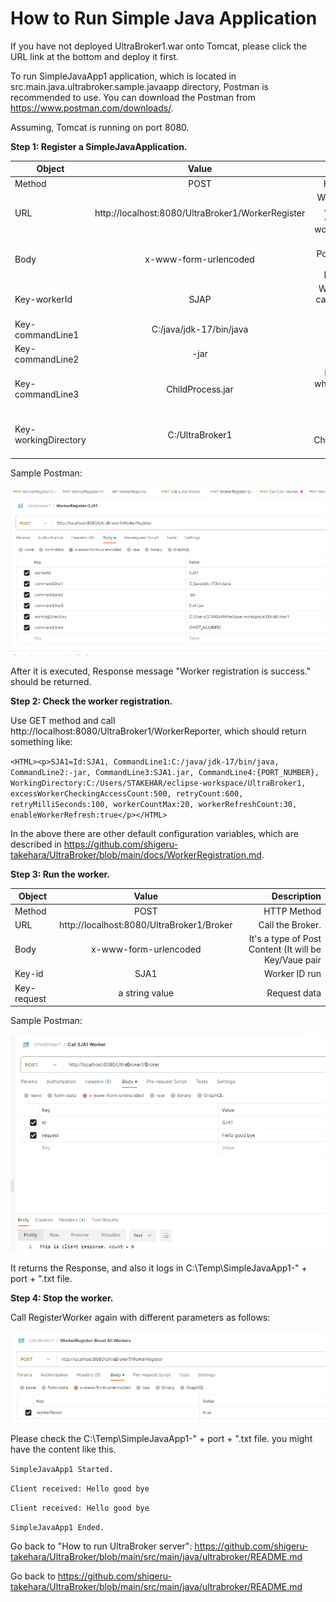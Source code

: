 # How to Run Simple Java Application

If you have not deployed UltraBroker1.war onto Tomcat, please click the URL link at the bottom and deploy it first.

To run SimpleJavaApp1 application, which is located in src.main.java.ultrabroker.sample.javaapp directory, Postman is recommended to use. You can download the Postman from https://www.postman.com/downloads/.

Assuming, Tomcat is running on port 8080.

**Step 1: Register a SimpleJavaApplication.**

| Object        | Value           | Description  |
| ------------- |:-------------:| -----:|
| Method      | POST | HTTP Method |
| URL      | http://localhost:8080/UltraBroker1/WorkerRegister      |   WorkerRegister API where we can register a worker process. |
| Body | x-www-form-urlencoded      |    It's a type of Post Content (It will be Key/Vaue pair |
| Key-workerId | SJAP | Worker ID (You can choose any word) |
| Key-commandLine1 | C:/java/jdk-17/bin/java | It's Java.exe. |
| Key-commandLine2 | -jar | one of run parameters |
| Key-commandLine3 | ChildProcess.jar |Runnable Jar, which is located in the root directory. |
| Key-workingDirectory | C:/UltraBroker1 | The directory where ChildProcess.jar file is located|

Sample Postman:

![alt text](https://github.com/shigeru-takehara/UltraBroker/blob/main/images/Postman-WorkerRegister.PNG "WorkerRegister Postman")

After it is executed, Response message "Worker registration is success." should be returned.

**Step 2: Check the worker registration.**

Use GET method and call http://localhost:8080/UltraBroker1/WorkerReporter, which should return something like:

`<HTML><p>SJA1=Id:SJA1, CommandLine1:C:/java/jdk-17/bin/java, CommandLine2:-jar, CommandLine3:SJA1.jar, CommandLine4:{PORT_NUMBER}, WorkingDirectory:C:/Users/STAKEHAR/eclipse-workspace/UltraBroker1, excessWorkerCheckingAccessCount:500, retryCount:600, retryMilliSeconds:100, workerCountMax:20, workerRefreshCount:30, enableWorkerRefresh:true</p></HTML>`

In the above there are other default configuration variables, which are described in https://github.com/shigeru-takehara/UltraBroker/blob/main/docs/WorkerRegistration.md.

**Step 3: Run the worker.**

| Object        | Value           | Description  |
| ------------- |:-------------:| -----:|
| Method      | POST | HTTP Method |
| URL      | http://localhost:8080/UltraBroker1/Broker      |   Call the Broker. |
| Body | x-www-form-urlencoded      |    It's a type of Post Content (It will be Key/Vaue pair |
| Key-id | SJA1 | Worker ID run |
| Key-request | a string value | Request data |

Sample Postman:

![alt text](https://github.com/shigeru-takehara/UltraBroker/blob/main/images/Postman-Broker.PNG "Calling Broker Postman")

It returns the Response, and also it logs in C:\Temp\SimpleJavaApp1-" + port + ".txt file.

**Step 4: Stop the worker.**

Call RegisterWorker again with different parameters as follows:

![alt text](https://github.com/shigeru-takehara/UltraBroker/blob/main/images/Postman-WorkerRegister-Stop.PNG "WorkerRegister Stop Postman")

Please check the C:\Temp\SimpleJavaApp1-" + port + ".txt file. you might have the content like this.

`SimpleJavaApp1 Started.`

`Client received: Hello good bye`

`Client received: Hello good bye`

`SimpleJavaApp1 Ended.`




Go back to "How to run UltraBroker server": https://github.com/shigeru-takehara/UltraBroker/blob/main/src/main/java/ultrabroker/README.md

Go back to https://github.com/shigeru-takehara/UltraBroker/blob/main/src/main/java/ultrabroker/README.md
